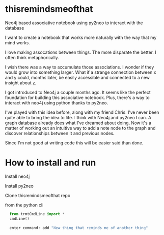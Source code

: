 thisremindsmeofthat
===================

Neo4j based associative notebook using py2neo to interact with the database

I want to create a notebook that works more naturally with the way that my mind works. 

I love making assocations between things.  The more disparate the better.  I often think metaphorically. 

I wish there was a way to accumulate those associations.  I wonder if they would grow into something larger.  What if a strange connection between x and y could, months later, be easily accessible and connected to a new insight about z. 

I got introduced to Neo4j a couple months ago.  It seems like the perfect foundation for building this associative notebook. Plus, there's a way to interact with neo4j using python thanks to py2neo.

I've played with this idea before, along with my friend Chris. I've never been quite able to bring the idea to life. I think with Neo4j and py2neo I can.  A graph database already does what I've dreamed about doing. Now it's a matter of working out an intuitive way to add a note node to the graph and discover relationships between it and previous nodes. 

Since I'm not good at writing code this will be easier said than done.


How to install and run
======================

Install neo4j

Install py2neo

Clone thisremindsmeofthat repo

from the python cli 
```python
  from trmtCmdLine import *
  cmdLine()
  
  enter command: add "New thing that reminds me of another thing"
  ```
  
  
